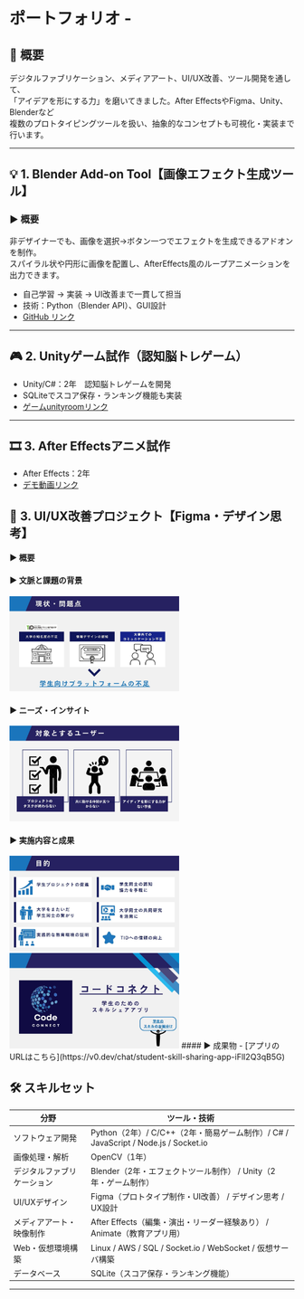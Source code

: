 # ポートフォリオ - 

## 🌟 概要
デジタルファブリケーション、メディアアート、UI/UX改善、ツール開発を通して、  
「アイデアを形にする力」を磨いてきました。After EffectsやFigma、Unity、Blenderなど  
複数のプロトタイピングツールを扱い、抽象的なコンセプトも可視化・実装まで行います。

---

## 💡 1. Blender Add-on Tool【画像エフェクト生成ツール】

### ▶ 概要
非デザイナーでも、画像を選択→ボタン一つでエフェクトを生成できるアドオンを制作。  
スパイラル状や円形に画像を配置し、AfterEffects風のループアニメーションを出力できます。

- 自己学習 → 実装 → UI改善まで一貫して担当
- 技術：Python（Blender API）、GUI設計
- [GitHub リンク](https://github.com/shii1001/portfolio)

---

## 🎮 2. Unityゲーム試作（認知脳トレゲーム）

- Unity/C#：2年　認知脳トレゲームを開発
- SQLiteでスコア保存・ランキング機能も実装
- [ゲームunityroomリンク](https://unityroom.com/games/kaitou_final)

---


##  🎞️ 3. After Effectsアニメ試作

- After Effects：2年　
- [デモ動画リンク](https://vimeo.com/1102719006?share=copy)

## 🎨 3. UI/UX改善プロジェクト【Figma・デザイン思考】

#### ▶ 概要

#### ▶ 文脈と課題の背景
<img src="./codeconnect1.png" width="300"/>

#### ▶ ニーズ・インサイト
<img src="./codeconnect2.png" width="300"/>

#### ▶ 実施内容と成果
<img src="./codeconnect3.png" width="300"/>
<img src="./codeconnect4.png" width="300"/>
#### ▶ 成果物
- [アプリのURLはこちら](https://v0.dev/chat/student-skill-sharing-app-iFlI2Q3qB5G)



## 🛠 スキルセット

| 分野                   | ツール・技術                                                                 |
|------------------------|------------------------------------------------------------------------------|
| ソフトウェア開発         | Python（2年）/ C/C++（2年・簡易ゲーム制作）/ C# / JavaScript / Node.js / Socket.io |
| 画像処理・解析          | OpenCV（1年）                                                               |
| デジタルファブリケーション | Blender（2年・エフェクトツール制作） / Unity（2年・ゲーム制作）                   |
| UI/UXデザイン          | Figma（プロトタイプ制作・UI改善） / デザイン思考 / UX設計                          |
| メディアアート・映像制作    | After Effects（編集・演出・リーダー経験あり） / Animate（教育アプリ用）             |
| Web・仮想環境構築       | Linux / AWS / SQL / Socket.io / WebSocket / 仮想サーバ構築                          |
| データベース             | SQLite（スコア保存・ランキング機能）                                            |

---
